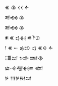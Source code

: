 <div class='block'>
<div class='line'>𒌍 𒆠 𒌋𒌋 𒅆</div>
<div class='line'>𒋢𒂔𒆠</div>
<div class='line'>𒋢𒂔𒆠</div>
<div class='line'>𒀭𒌍 𒌓𒈬 𒌑𒋻𒊒</div>
<div class='line'>𒁹 𒌍 𒀸 𒌗𒄞 𒌓 𒌍𒄰 𒅆</div>
<div class='line'>𒃮𒁺 𒆳𒈥𒌅𒆠</div>
<div class='line'>𒇽𒄴𒆷𒈬𒌑 𒅥</div>
<div class='line'>𒃻 𒁹𒀀𒃻𒊑𒁺</div>
</div>